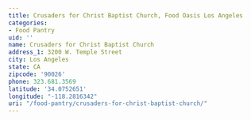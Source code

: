 ```yaml
---
title: Crusaders for Christ Baptist Church, Food Oasis Los Angeles
categories:
- Food Pantry
uid: ''
name: Crusaders for Christ Baptist Church
address_1: 3200 W. Temple Street
city: Los Angeles
state: CA
zipcode: '90026'
phone: 323.681.3569
latitude: '34.0752651'
longitude: "-118.2816342"
uri: "/food-pantry/crusaders-for-christ-baptist-church/"
---
```


